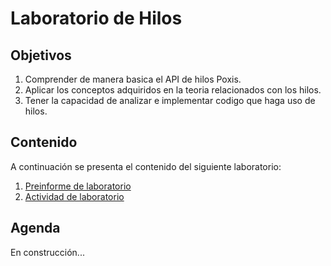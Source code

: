 # Laboratorio de Hilos #

## Objetivos ##

1. Comprender de manera basica el API de hilos Poxis.
2. Aplicar los conceptos adquiridos en la teoria relacionados con los hilos.
3. Tener la capacidad de analizar e implementar codigo que haga uso de hilos.

## Contenido ##

A continuación se presenta el contenido del siguiente laboratorio:
1. [Preinforme de laboratorio](./pre_lab)
2. [Actividad de laboratorio](./lab)

## Agenda ##

En construcción...
